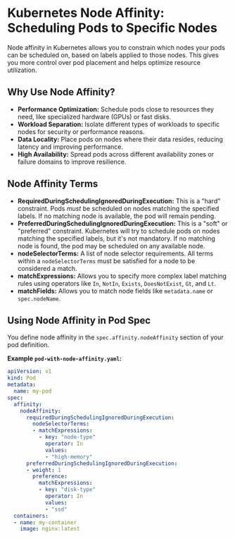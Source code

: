 # Kubernetes Node Affinity: Scheduling Pods to Specific Nodes

Node affinity in Kubernetes allows you to constrain which nodes your pods can be scheduled on, based on labels applied to those nodes. This gives you more control over pod placement and helps optimize resource utilization.

## Why Use Node Affinity?

* **Performance Optimization:** Schedule pods close to resources they need, like specialized hardware (GPUs) or fast disks.
* **Workload Separation:** Isolate different types of workloads to specific nodes for security or performance reasons.
* **Data Locality:**  Place pods on nodes where their data resides, reducing latency and improving performance.
* **High Availability:** Spread pods across different availability zones or failure domains to improve resilience.

## Node Affinity Terms

* **RequiredDuringSchedulingIgnoredDuringExecution:**  This is a "hard" constraint. Pods *must* be scheduled on nodes matching the specified labels. If no matching node is available, the pod will remain pending.
* **PreferredDuringSchedulingIgnoredDuringExecution:** This is a "soft" or "preferred" constraint. Kubernetes will try to schedule pods on nodes matching the specified labels, but it's not mandatory. If no matching node is found, the pod may be scheduled on any available node.
* **nodeSelectorTerms:** A list of node selector requirements. All terms within a `nodeSelectorTerms` must be satisfied for a node to be considered a match.
* **matchExpressions:**  Allows you to specify more complex label matching rules using operators like `In`, `NotIn`, `Exists`, `DoesNotExist`, `Gt`, and `Lt`.
* **matchFields:**  Allows you to match node fields like `metadata.name` or `spec.nodeName`.

## Using Node Affinity in Pod Spec

You define node affinity in the `spec.affinity.nodeAffinity` section of your pod definition.

**Example `pod-with-node-affinity.yaml`:**

```yaml
apiVersion: v1
kind: Pod
metadata:
  name: my-pod
spec:
  affinity:
    nodeAffinity:
      requiredDuringSchedulingIgnoredDuringExecution:
        nodeSelectorTerms:
        - matchExpressions:
          - key: "node-type"
            operator: In
            values:
            - "high-memory"
      preferredDuringSchedulingIgnoredDuringExecution:
      - weight: 1
        preference:
          matchExpressions:
          - key: "disk-type"
            operator: In
            values:
            - "ssd"
  containers:
  - name: my-container
    image: nginx:latest